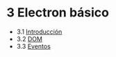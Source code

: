 # 3 Electron básico

- 3.1 [Introducción](./01_intro.md)
- 3.2 [DOM](./02_dom.md)
- 3.3 [Eventos](./03_events.md)
<!-- - 3.4 [Formularios](./04_formularios.md)
- 3.3 [grid](./03_grid.md)
- 3.4 [formularios](./04_formularios.md) -->
